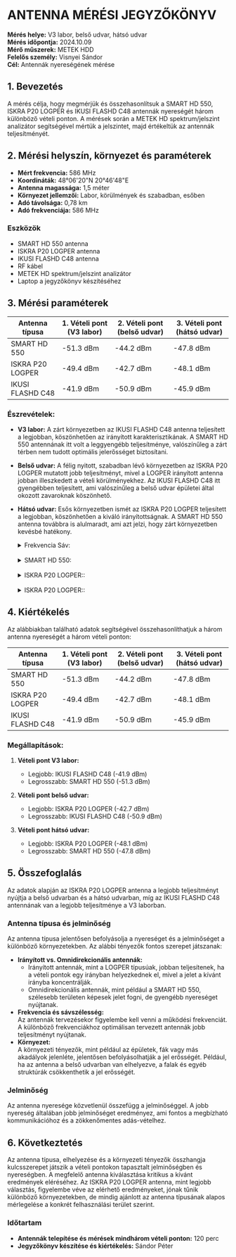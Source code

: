 # ANTENNA MÉRÉSI JEGYZŐKÖNYV

**Mérés helye:** V3 labor, belső udvar, hátsó udvar  
**Mérés időpontja:** 2024.10.09  
**Mérő műszerek:** METEK HDD  
**Felelős személy:** Visnyei Sándor  
**Cél:** Antennák nyereségének mérése  

## 1. Bevezetés
A mérés célja, hogy megmérjük és összehasonlítsuk a SMART HD 550, ISKRA P20 LOGPER és IKUSI FLASHD C48 antennák nyereségét három különböző vételi ponton. A mérések során a METEK HD spektrum/jelszint analizátor segítségével mértük a jelszintet, majd értékeltük az antennák teljesítményét.

## 2. Mérési helyszín, környezet és paraméterek
- **Mért frekvencia:** 586 MHz  
- **Koordináták:** 48°06'20"N 20°46'48"E  
- **Antenna magassága:** 1,5 méter  
- **Környezet jellemzői:** Labor, körülmények és szabadban, esőben  
- **Adó távolsága:** 0,78 km  
- **Adó frekvenciája:** 586 MHz  

### Eszközök
- SMART HD 550 antenna
- ISKRA P20 LOGPER antenna
- IKUSI FLASHD C48 antenna
- RF kábel
- METEK HD spektrum/jelszint analizátor
- Laptop a jegyzőkönyv készítéséhez

## 3. Mérési paraméterek

| **Antenna típusa**    | **1. Vételi pont (V3 labor)** | **2. Vételi pont (belső udvar)** | **3. Vételi pont (hátsó udvar)** |
|-----------------------|-------------------------------|----------------------------------|----------------------------------|
| SMART HD 550          | -51.3 dBm                    | -44.2 dBm                        | -47.8 dBm                        |
| ISKRA P20 LOGPER      | -49.4 dBm                    | -42.7 dBm                        | -48.1 dBm                        |
| IKUSI FLASHD C48      | -41.9 dBm                    | -50.9 dBm                        | -45.9 dBm                        |

### Észrevételek:
- **V3 labor:** A zárt környezetben az IKUSI FLASHD C48 antenna teljesített a legjobban, köszönhetően az irányított karakterisztikának. A SMART HD 550 antennának itt volt a leggyengébb teljesítménye, valószínűleg a zárt térben nem tudott optimális jelerősséget biztosítani.
- **Belső udvar:** A félig nyitott, szabadban lévő környezetben az ISKRA P20 LOGPER mutatott jobb teljesítményt, mivel a LOGPER irányított antenna jobban illeszkedett a vételi körülményekhez. Az IKUSI FLASHD C48 itt gyengébben teljesített, ami valószínűleg a belső udvar épületei által okozott zavaroknak köszönhető.
- **Hátsó udvar:** Esős környezetben ismét az ISKRA P20 LOGPER teljesített a legjobban, köszönhetően a kiváló irányítottságnak. A SMART HD 550 antenna továbbra is alulmaradt, ami azt jelzi, hogy zárt környezetben kevésbé hatékony.

  <details>
    <summary>Frekvencia Sáv:</summary> 
    <img src="https://raw.githubusercontent.com/Sancy1021/Tavkozles2/refs/heads/main/ANTENNA%20M%C3%89R%C3%89SI%20JEGYZ%C5%90K%C3%96NYV/its_snapshot_0005.bmp"/>
    
  </details>

  <br>
 
  <details>
    <summary>SMART HD 550:</summary>
    <img src="https://raw.githubusercontent.com/Sancy1021/Tavkozles2/refs/heads/main/ANTENNA%20M%C3%89R%C3%89SI%20JEGYZ%C5%90K%C3%96NYV/its_snapshot_0004.bmp"/>

    <img src="https://raw.githubusercontent.com/Sancy1021/Tavkozles2/refs/heads/main/ANTENNA%20M%C3%89R%C3%89SI%20JEGYZ%C5%90K%C3%96NYV/its_snapshot_0017.bmp"/>
     
    <img src="https://raw.githubusercontent.com/Sancy1021/Tavkozles2/refs/heads/main/ANTENNA%20M%C3%89R%C3%89SI%20JEGYZ%C5%90K%C3%96NYV/its_snapshot_0019.bmp"/>
  </details>

   <br>

  <details>
    <summary>ISKRA P20 LOGPER::</summary>
    <img src="https://raw.githubusercontent.com/Sancy1021/Tavkozles2/refs/heads/main/ANTENNA%20M%C3%89R%C3%89SI%20JEGYZ%C5%90K%C3%96NYV/its_snapshot_0007.bmp"/>

    <img src="https://raw.githubusercontent.com/Sancy1021/Tavkozles2/refs/heads/main/ANTENNA%20M%C3%89R%C3%89SI%20JEGYZ%C5%90K%C3%96NYV/its_snapshot_0015.bmp"/>
     
    <img src="https://raw.githubusercontent.com/Sancy1021/Tavkozles2/refs/heads/main/ANTENNA%20M%C3%89R%C3%89SI%20JEGYZ%C5%90K%C3%96NYV/its_snapshot_0021.bmp"/>
  </details>

   <br>

   <details>
    <summary>ISKRA P20 LOGPER::</summary>
    <img src="https://raw.githubusercontent.com/Sancy1021/Tavkozles2/refs/heads/main/ANTENNA%20M%C3%89R%C3%89SI%20JEGYZ%C5%90K%C3%96NYV/its_snapshot_0006.bmp"/>

    <img src="https://raw.githubusercontent.com/Sancy1021/Tavkozles2/refs/heads/main/ANTENNA%20M%C3%89R%C3%89SI%20JEGYZ%C5%90K%C3%96NYV/its_snapshot_0010.bmp"/>
  </details>
   

## 4. Kiértékelés

Az alábbiakban található adatok segítségével összehasonlíthatjuk a három antenna nyereségét a három vételi ponton:

| **Antenna típusa**    | **1. Vételi pont (V3 labor)** | **2. Vételi pont (belső udvar)** | **3. Vételi pont (hátsó udvar)** |
|-----------------------|-------------------------------|----------------------------------|----------------------------------|
| SMART HD 550          | -51.3 dBm                    | -44.2 dBm                        | -47.8 dBm                        |
| ISKRA P20 LOGPER      | -49.4 dBm                    | -42.7 dBm                        | -48.1 dBm                        |
| IKUSI FLASHD C48      | -41.9 dBm                    | -50.9 dBm                        | -45.9 dBm                        |

### Megállapítások:
1. **Vételi pont V3 labor:**  
   - Legjobb: IKUSI FLASHD C48 (-41.9 dBm)
   - Legrosszabb: SMART HD 550 (-51.3 dBm)

2. **Vételi pont belső udvar:**  
   - Legjobb: ISKRA P20 LOGPER (-42.7 dBm)
   - Legrosszabb: IKUSI FLASHD C48 (-50.9 dBm)

3. **Vételi pont hátsó udvar:**  
   - Legjobb: ISKRA P20 LOGPER (-48.1 dBm)
   - Legrosszabb: SMART HD 550 (-47.8 dBm)

## 5. Összefoglalás
Az adatok alapján az ISKRA P20 LOGPER antenna a legjobb teljesítményt nyújtja a belső udvarban és a hátsó udvarban, míg az IKUSI FLASHD C48 antennának van a legjobb teljesítménye a V3 laborban.

### Antenna típusa és jelminőség
Az antenna típusa jelentősen befolyásolja a nyereséget és a jelminőséget a különböző környezetekben. Az alábbi tényezők fontos szerepet játszanak:
- **Irányított vs. Omnidirekcionális antennák:**
  - Irányított antennák, mint a LOGPER típusúak, jobban teljesítenek, ha a vételi pontok egy irányban helyezkednek el, mivel a jelet a kívánt irányba koncentrálják.
  - Omnidirekcionális antennák, mint például a SMART HD 550, szélesebb területen képesek jelet fogni, de gyengébb nyereséget nyújtanak.
- **Frekvencia és sávszélesség:**  
  Az antennák tervezésekor figyelembe kell venni a működési frekvenciát. A különböző frekvenciákhoz optimálisan tervezett antennák jobb teljesítményt nyújtanak.
- **Környezet:**  
  A környezeti tényezők, mint például az épületek, fák vagy más akadályok jelenléte, jelentősen befolyásolhatják a jel erősségét. Például, ha az antenna a belső udvarban van elhelyezve, a falak és egyéb struktúrák csökkenthetik a jel erősségét.
  
### Jelminőség
Az antenna nyeresége közvetlenül összefügg a jelminőséggel. A jobb nyereség általában jobb jelminőséget eredményez, ami fontos a megbízható kommunikációhoz és a zökkenőmentes adás-vételhez.

## 6. Következtetés
Az antenna típusa, elhelyezése és a környezeti tényezők összhangja kulcsszerepet játszik a vételi pontokon tapasztalt jelminőségben és nyereségben. A megfelelő antenna kiválasztása kritikus a kívánt eredmények eléréséhez. Az ISKRA P20 LOGPER antenna, mint legjobb választás, figyelembe véve az elérhető eredményeket, jónak tűnik különböző környezetekben, de mindig ajánlott az antenna típusának alapos mérlegelése a konkrét felhasználási terület szerint.

### Időtartam
- **Antennák telepítése és mérések mindhárom vételi ponton:** 120 perc
- **Jegyzőkönyv készítése és kiértékelés:** Sándor Péter

